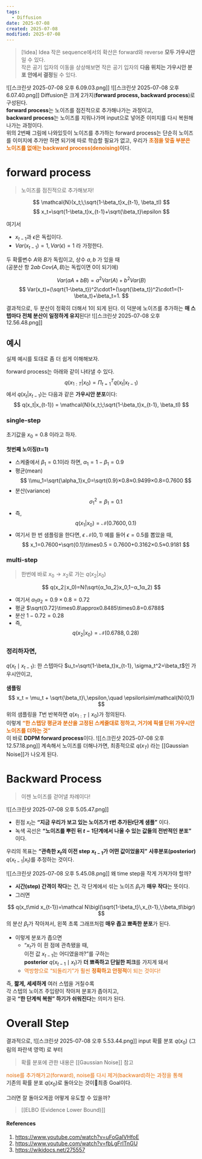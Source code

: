 ```yaml
---
tags:
  - Diffusion
date: 2025-07-08
created: 2025-07-08
modified: 2025-07-08
---
```


> [!idea] Idea
>작은 sequence에서의 확산은 forward와 reverse **모두 가우시안**일 수 있다. <br>
  작은 공기 입자의 이동을 상상해보면 작은 공기 입자의 **다음 위치는 가우시안 분포 안에서 결정**될 수 있다.

![[스크린샷 2025-07-08 오후 6.09.03.png]]
![[스크린샷 2025-07-08 오후 6.07.40.png]]
Diffusion은 크게 2가지(**forward process, backward process**)로 구성된다. <br> 
**forward process**는 노이즈를 점진적으로 추가해나가는 과정이고, <br>
**backward process**는 노이즈를 지워나가며 input으로 넣어준 이미지를 다시 복원해나가는 과정이다. <br>
위의 2번째 그림에 나와있듯이 노이즈를 추가하는 forward process는 단순히 노이즈를 이미지에 추가만 하면 되기에 따로 학습할 필요가 없고, 우리가 <b><font color="#e36c09">초점을 맞출 부분은 노이즈를 없애는 backward process(denoising)</font></b>이다. 

# forward process
> 노이즈를 점진적으로 추가해보자!

$$
\mathcal{N}(x_t;\;\sqrt{1-\beta_t}x_{t-1}, \beta_tI) 
$$
$$
x_t=\sqrt{1-\beta_t}x_{t-1}+\sqrt{\beta_t}\epsilon
$$

여기서
- $x_{t-1}$과 $\epsilon$은 독립이다.
- $Var(x_{t-1})=1, Var(\epsilon)=1$ 라 가정한다.

두 확률변수 $A$와 $B$가 독립이고, 상수 $a, b$ 가 있을 때 <br>
(공분산 항 $2ab\;Cov(A, B)$는 독립이면 0이 되기에)

$$
Var(aA+bB)=a^2Var(A)+b^2Var(B)
$$
$$
Var(x_t)=(\sqrt{1-\beta_t})^2\cdot1+(\sqrt{\beta_t})^2\cdot1=(1-\beta_t)+\beta_t=1.
$$

결과적으로, 두 분산이 정확히 더해서 1이 되게 된다. 이 덕분에 노이즈를 추가하는 **매 스텝마다 전체 분산이 일정하게 유지**된다!
![[스크린샷 2025-07-08 오후 12.56.48.png]]

## 예시
실제 예시를 토대로 좀 더 쉽게 이해해보자. 

forward process는 아래와 같이 나타낼 수 있다. 
$$
q(x_{1:T}|x_0) = \Pi_{t=1}^Tq(x_t|x_{t-1})
$$
에서 $q(x_t|x_{t-1})$는 다음과 같은 **가우시안 분포**이다:
$$
q(x_t|x_{t-1}) = \mathcal{N}(x_t;\;\sqrt{1-\beta_t}x_{t-1}, \beta_tI) 
$$

### single-step
초기값을 $x_0=0.8$ 이라고 하자. <br><br>
**첫번째 노이징(t=1)**
- 스케줄에서 $\beta_1=0.1$이라 하면, $\alpha_1=1-\beta_1=0.9$
- 평균(mean)  
$$
\\mu_1=\sqrt{\alpha_1}x_0=\sqrt{0.9}​×0.8≈0.9499×0.8=0.7600
$$
- 분산(variance)
$$
 \sigma_1^2=\beta_1=0.1
$$
- 즉, 
$$
q(x_1|x_0)=\mathcal{N}(0.7600, 0.1)
$$
- 여기서 한 번 샘플링을 한다면, $\epsilon~\mathcal{N}(0, 1)$ 예를 들어 $\epsilon=0.5$를 뽑았을 때, 
$$
x_1=0.7600+\sqrt{0.1}\times0.5 = 0.7600+0.3162×0.5≈0.9181
$$

### multi-step
> 한번에 바로 $x_0\rightarrow x_2$로 가는 $q(x_2|x_0)$

$$
q(x_2​∣x_0​)=N(\sqrt{α_1​α_2}​​x_0​,1−α_1​α_2​)
$$
- 여기서 $\alpha_1\alpha_2=0.9\times0.8=0.72$
- 평균 $\sqrt{0.72}\times0.8\approx0.8485\times0.8=0.6788$
- 분산 $1-0.72=0.28$
- 즉, 
$$
q(x_2|x_0)=\mathcal{N}(0.6788, 0.28)
$$

### 정리하자면, 
$q(x_t\mid x_{t-1})$: 한 스텝마다 $u_t=\sqrt{1-\beta_t}x_{t-1}, \sigma_t^2=\beta_t$인 가우시안이고, <br><br>
**샘플링**
$$
x_t = \mu_t + \sqrt{\beta_t}\,\epsilon,\quad \epsilon\sim\mathcal{N}(0,1)
$$
위의 샘플링을 $T$번 반복하면 $q(x_{1:T}\mid x_0)$가 정의된다. <br>
이렇게 <b><font color="#e36c09">“한 스텝당 평균과 분산을 고정된 스케줄대로 정하고, 거기에 픽셀 단위 가우시안 노이즈를 더하는 것”</font></b><br>이 바로 **DDPM forward process**이다. 
![[스크린샷 2025-07-08 오후 12.57.18.png]]
계속해서 노이즈를 더해나가면, 최종적으로 $q(x_T)$ 라는 [[Gaussian Noise]]가 나오게 된다. 

# Backward Process
>이젠 노이즈를 걷어낼 차례이다! 

![[스크린샷 2025-07-08 오후 5.05.47.png]]
- 흰점 $x_t$는 **“지금 우리가 보고 있는 노이즈가 t번 추가된$t$단계 샘플”** 이다. 
- 녹색 곡선은 **“노이즈를 뿌린 뒤 $t-1$단계에서 나올 수 있는 값들의 전반적인 분포”** 이다. 

우리의 목표는 **“관측한 $x_t​$의 이전 step $x_{t-1}$가 어떤 값이었을지”** **사후분포(posterior)** $q(x_{t-1}|x_t)$를 추정하는 것이다. 

![[스크린샷 2025-07-08 오후 5.45.08.png]]
왜 time step을 작게 가져가야 할까?
- **시간(step) 간격이 작다**는 건, 각 단계에서 섞는 노이즈 $\beta_t$​가 **매우 작다**는 뜻이다. 
- 그러면

$$
q(x_t\mid x_{t-1})=\mathcal N\bigl(\sqrt{1-\beta_t}\,x_{t-1},\;\beta_tI\bigr)
$$
의 분산 $\beta_t$가 작아져서, 왼쪽 초록 그래프처럼 **매우 좁고 뾰족한 분포**가 된다. 
- 이렇게 분포가 좁으면
    - “$x_t$가 이 흰 점에 관측됐을 때,  
        이전 값 $x_{t-1}$는 어디였을까?”를 구하는  
        **posterior** $q(x_{t-1}\mid x_t)$가 **더 뾰족하고 단일한 피크**를 가지게 돼서
    - <font color="#e36c09">역방향으로 “되돌리기”가 훨씬 <b>정확하고 안정적</b>이 되는 것이다!</font>

즉, **짧게, 세세하게** 여러 스텝을 거칠수록  
각 스텝의 노이즈 주입량이 작아져 분포가 좁아지고,  
결국 **“한 단계씩 복원” 하기가 쉬워진다**는 의미가 된다. 


# Overall Step
결과적으로, 
![[스크린샷 2025-07-08 오후 5.53.44.png]]
input 확률 분포 $q(x_0)$ (그림의 파란색 영역) 로 부터 
> 확률 분포에 관한 내용은 [[Gaussian Noise]] 참고

<font color="#e36c09">noise를 추가해가고(forward), noise를 다시 제거(backward)하는 과정을 통해 </font><br>
기존의 확률 분포 $q(x_0)$로 돌아오는 것이최종 Goal이다. <br><br>
그러면 잘 돌아오게끔 어떻게 유도할 수 있을까?
> [[ELBO (Evidence Lower Bound)]]





#### References
1. https://www.youtube.com/watch?v=uFoGaIVHfoE
2. https://www.youtube.com/watch?v=fbLgFrlTnGU
3. https://wikidocs.net/275557



